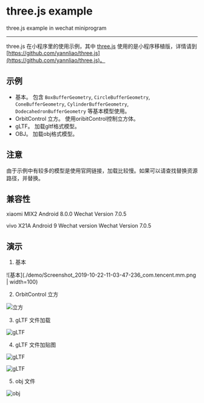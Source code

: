 # three.js example

three.js example in wechat miniprogram

----

three.js 在小程序里的使用示例，其中 [three.js](https://github.com/yannliao/three.js) 使用的是小程序移植版，详情请到 [https://github.com/yannliao/three.js](https://github.com/yannliao/three.js)。

## 示例
* 基本。 包含 `BoxBufferGeometry`, `CircleBufferGeometry`, `ConeBufferGeometry`, `CylinderBufferGeometry`, `DodecahedronBufferGeometry` 等基本模型使用。
* OrbitControl 立方。 使用oribitControl控制立方体。
* gLTF。 加载gltf格式模型。
* OBJ。 加载obj格式模型。

## 注意 
由于示例中有较多的模型是使用官网链接，加载比较慢。如果可以请查找替换资源路径，并替换。

## 兼容性

xiaomi MIX2 Android 8.0.0   Wechat Version 7.0.5 

vivo X21A Android 9 Wechat version Wechat Version 7.0.5

## 演示

1. 基本

![基本](./demo/Screenshot_2019-10-22-11-03-47-236_com.tencent.mm.png  | width=100)

2. OrbitControl 立方

![立方](./demo/Screenshot_2019-10-22-11-04-02-587_com.tencent.mm.png)


3. gLTF 文件加载

![gLTF](./demo/Screenshot_2019-10-22-11-04-32-720_com.tencent.mm.png)

4. gLTF 文件加贴图

![gLTF](./demo/Screenshot_2019-10-22-11-03-37-095_com.tencent.mm.png)

![gLTF](./demo/Screenshot_2019-10-22-11-01-18-748_com.tencent.mm.png)


5. obj 文件

![obj](./demo/Screenshot_2019-10-22-11-05-48-148_com.tencent.mm.png)
